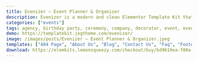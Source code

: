 ```yaml
---
title: Evenizer – Event Planner & Organizer
description: Evenizer is a modern and clean Elementor Template Kit that is perfect for those who want to create a professional-looking WordPress-based website for an Event Planner, Wedding Organizer, Professional Decorator, Events Manager, Event Supporter, Event Company, or any other related business. This template has a professional design with a 100% responsive layout, retina-ready, and very easy to customize because using Elementor so you don’t need a single line of coding!
categories: ["events"]
tags: agency, birthday party, ceremony, company, decorator, event, event organizer, event planner, festival events, party planner, service, wedding, wedding event, wedding organizer, wedding party
demo: https://templatekit.jegtheme.com/evenizer/
image: /images/posts/Evenizer – Event Planner & Organizer.jpeg
templates: ["404 Page", "About Us", "Blog", "Contact Us", "Faq", "Footer", "Global", "Header", "Home", "Metform Contact Us", "Our Team", "Pricing", "Services", "Single Blog"]
download: https://elemkits.lemonsqueezy.com/checkout/buy/bd9619ea-f80a-4b53-9c66-7e99704f262e
---
```

